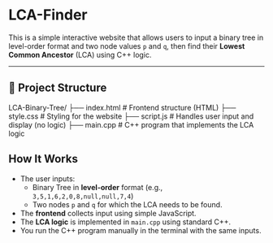 # LCA-Finder

This is a simple interactive website that allows users to input a binary tree in level-order format and two node values `p` and `q`, then find their **Lowest Common Ancestor** (LCA) using C++ logic.

---

## 📁 Project Structure

LCA-Binary-Tree/
├── index.html # Frontend structure (HTML)
├── style.css # Styling for the website
├── script.js # Handles user input and display (no logic)
├── main.cpp # C++ program that implements the LCA logic

##  How It Works

- The user inputs:
  - Binary Tree in **level-order** format (e.g., `3,5,1,6,2,0,8,null,null,7,4`)
  - Two nodes `p` and `q` for which the LCA needs to be found.
- The **frontend** collects input using simple JavaScript.
- The **LCA logic** is implemented in `main.cpp` using standard C++.
- You run the C++ program manually in the terminal with the same inputs.
